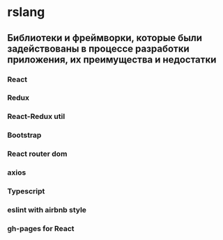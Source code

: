 # rslang
## Библиотеки и фреймворки, которые были задействованы в процессе разработки приложения, их преимущества и недостатки

###    React
###    Redux
###    React-Redux util
###    Bootstrap
###    React router dom
###    axios
###    Typescript
###    eslint with airbnb style
###    gh-pages for React

